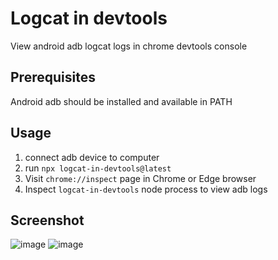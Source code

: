 # Logcat in devtools

View android adb logcat logs in chrome devtools console

## Prerequisites

Android adb should be installed and available in PATH

## Usage

1. connect adb device to computer
2. run `npx logcat-in-devtools@latest`
3. Visit `chrome://inspect` page in Chrome or Edge browser
4. Inspect `logcat-in-devtools` node process to view adb logs

## Screenshot
![image](https://github.com/user-attachments/assets/eca5609d-b8cf-49cf-a234-76f028147030)
![image](https://github.com/user-attachments/assets/4c7e84ce-13ac-45ac-a027-dee4e2ad4cf0)

